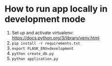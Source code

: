 # How to run app locally in development mode

1. Set up and activate virtualenv: https://docs.python.org/3/library/venv.html
1. `pip install -r requirements.txt`
1. `export FLASK_ENV=development`
1. `python create_db.py`
1. `python application.py`

